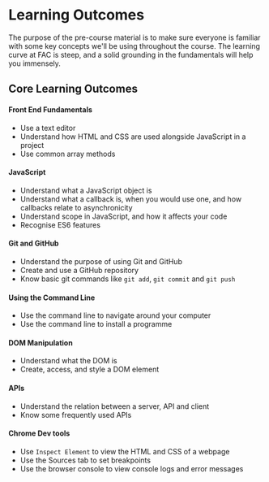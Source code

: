 # Learning Outcomes

The purpose of the pre-course material is to make sure everyone is familiar with some key concepts we'll be using throughout the course. The learning curve at FAC is steep, and a solid grounding in the fundamentals will help you immensely.

## Core Learning Outcomes

#### Front End Fundamentals
+ Use a text editor
+ Understand how HTML and CSS are used alongside JavaScript in a project
+ Use common array methods

#### JavaScript
+ Understand what a JavaScript object is
+ Understand what a callback is, when you would use one, and how callbacks relate to asynchronicity
+ Understand scope in JavaScript, and how it affects your code
+ Recognise ES6 features

#### Git and GitHub
+ Understand the purpose of using Git and GitHub
+ Create and use a GitHub repository
+ Know basic git commands like `git add`, `git commit` and `git push`

#### Using the Command Line
+ Use the command line to navigate around your computer
+ Use the command line to install a programme

#### DOM Manipulation
+ Understand what the DOM is
+ Create, access, and style a DOM element

#### APIs
+ Understand the relation between a server, API and client
+ Know some frequently used APIs

#### Chrome Dev tools
+ Use `Inspect Element` to view the HTML and CSS of a webpage
+ Use the Sources tab to set breakpoints
+ Use the browser console to view console logs and error messages
